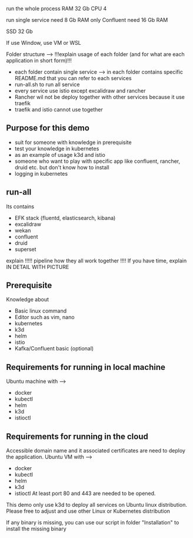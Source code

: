 run the whole process  RAM 32 Gb CPU 4

run single service need 8 Gb RAM
only Confluent need 16 Gb RAM

SSD 32 Gb

If use Window, use VM or WSL

Folder structure --> !!!explain usage of each folder (and for what are each application in short form)!!!
- each folder contain single service --> in each folder contains specific README.md that you can refer to each services
- run-all.sh to run all service
- every service use istio except excalidraw and rancher
- Rancher wil not be deploy together with other services because it use traefik
- traefik and istio cannot use together

## Purpose for this demo

- suit for someone with knowledge in prerequisite
- test your knowledge in kubernetes
- as an example of usage k3d and istio
- someone who want to play with specific app like confluent, rancher, druid etc. but don't know how to install
- logging in kubernetes

## run-all
Its contains
- EFK stack (fluentd, elasticsearch, kibana)
- excalidraw
- wekan
- confluent
- druid
- superset

explain !!!!! pipeline how they all work together !!!! If you have time, explain IN DETAIL WITH PICTURE

## Prerequisite
Knowledge about
- Basic linux command
- Editor such as vim, nano
- kubernetes
- k3d
- helm
- istio
- Kafka/Confluent basic (optional)



## Requirements for running in local machine
Ubuntu machine with -->
- docker
- kubectl
- helm
- k3d
- istioctl

## Requirements for running in the cloud
Accessible domain name and it associated certificates are need to deploy the application.
Ubuntu VM with -->
- docker
- kubectl
- helm
- k3d
- istioctl
At least port 80 and 443 are needed to be opened.

This demo only use k3d to deploy all services on Ubuntu linux distribution. Please free to adjust and use other Linux or Kubernetes distribution

If any binary is missing, you can use our script in folder "Installation" to install the missing binary

